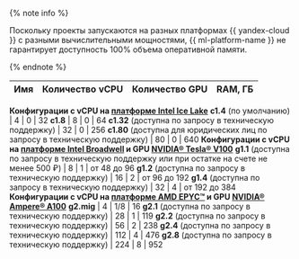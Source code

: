 {% note info %}

Поскольку проекты запускаются на разных платформах {{ yandex-cloud }} с разными вычислительными мощностями, {{ ml-platform-name }} не гарантирует доступность 100% объема оперативной памяти.

{% endnote %}


Имя | Количество vCPU | Количество GPU | RAM, ГБ
---- | ---- | ---- | ----
**Конфигурации с vCPU на [платформе Intel Ice Lake](../../../compute/concepts/performance-levels.md)**
**c1.4** (по умолчанию) | 4 | 0 | 32
**c1.8** | 8 | 0 | 64
**c1.32** (доступна по запросу в техническую поддержку) | 32 | 0 | 256
**c1.80** (доступна для юридических лиц по запросу в техническую поддержку) | 80 | 0 | 640
**Конфигурации с vCPU на [платформе Intel Broadwell](../../../compute/concepts/performance-levels.md) и GPU [NVIDIA® Tesla® V100](../../../compute/concepts/gpus.md)**
**g1.1** (доступна по запросу в техническую поддержку или при остатке на счете не менее 500 ₽) | 8 | 1 | от 48 до 96
**g1.2** (доступна по запросу в техническую поддержку) | 16 | 2 | от 96 до 192
**g1.4** (доступна по запросу в техническую поддержку) | 32 | 4 | от 192 до 384
**Конфигурации с vCPU на [платформе AMD EPYC™](../../../compute/concepts/gpus.md) и GPU [NVIDIA® Ampere® A100](https://www.nvidia.com/ru-ru/data-center/a100/)**
**g2.mig** | 4 | 1/8 | 16
**g2.1** (доступна по запросу в техническую поддержку) | 28 | 1 | 119
**g2.2** (доступна по запросу в техническую поддержку) | 56 | 2 | 238
**g2.4** (доступна по запросу в техническую поддержку) | 112 | 4 | 476
**g2.8** (доступна по запросу в техническую поддержку) | 224 | 8 | 952


